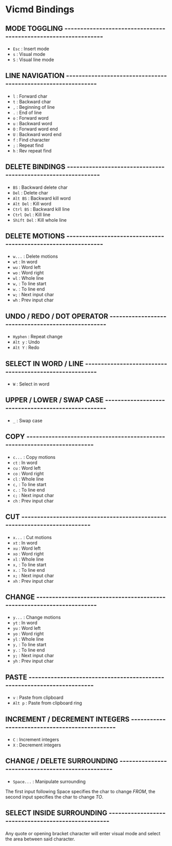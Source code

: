 # Vicmd Bindings


## MODE TOGGLING ---------------------------------------------------------------

- `Esc`                  : Insert mode
- `s`                    : Visual mode
- `S`                    : Visual line mode


## LINE NAVIGATION -------------------------------------------------------------

- `l`                    : Forward char
- `t`                    : Backward char
- `,`                    : Beginning of line
- `.`                    : End of line
- `o`                    : Forward word
- `u`                    : Backward word
- `O`                    : Forward word end
- `U`                    : Backward word end
- `f`                    : Find character
- `;`                    : Repeat find
- `h`                    : Rev repeat find


## DELETE BINDINGS -------------------------------------------------------------

- `BS`                   : Backward delete char
- `Del`                  : Delete char
- `Alt BS`               : Backward kill word
- `Alt Del`              : Kill word
- `Ctrl BS`              : Backward kill line
- `Ctrl Del`             : Kill line
- `Shift Del`            : Kill whole line


## DELETE MOTIONS --------------------------------------------------------------

- `w...`                 : Delete motions
- `wt`                   : In word
- `wu`                   : Word left
- `wo`                   : Word right
- `wl`                   : Whole line
- `w,`                   : To line start
- `w.`                   : To line end
- `w;`                   : Next input char
- `wh`                   : Prev input char


## UNDO / REDO / DOT OPERATOR --------------------------------------------------

- `Hyphen`               : Repeat change
- `Alt y`                : Undo
- `Alt Y`                : Redo


## SELECT IN WORD / LINE -------------------------------------------------------

- `W`                    : Select in word


## UPPER / LOWER / SWAP CASE ---------------------------------------------------

- `_`                    : Swap case


## COPY ------------------------------------------------------------------------

- `c...`                 : Copy motions
- `ct`                   : In word
- `cu`                   : Word left
- `co`                   : Word right
- `cl`                   : Whole line
- `c,`                   : To line start
- `c.`                   : To line end
- `c;`                   : Next input char
- `ch`                   : Prev input char


## CUT -------------------------------------------------------------------------

- `x...`                 : Cut motions
- `xt`                   : In word
- `xu`                   : Word left
- `xo`                   : Word right
- `xl`                   : Whole line
- `x,`                   : To line start
- `x.`                   : To line end
- `x;`                   : Next input char
- `xh`                   : Prev input char


## CHANGE ----------------------------------------------------------------------

- `y...`                 : Change motions
- `yt`                   : In word
- `yu`                   : Word left
- `yo`                   : Word right
- `yl`                   : Whole line
- `y,`                   : To line start
- `y.`                   : To line end
- `y;`                   : Next input char
- `yh`                   : Prev input char


## PASTE -----------------------------------------------------------------------

- `v`                    : Paste from clipboard
- `Alt p`                : Paste from clipboard ring


## INCREMENT / DECREMENT INTEGERS ----------------------------------------------

- `C`                    : Increment integers
- `X`                    : Decrement integers


## CHANGE / DELETE SURROUNDING -------------------------------------------------

- `Space...`             : Manipulate surrounding

The first input following Space specifies the
char to change *FROM*, the second input specifies
the char to change *TO*.


## SELECT INSIDE SURROUNDING ---------------------------------------------------

Any quote or opening bracket character will
enter visual mode and select the area between
said character.
